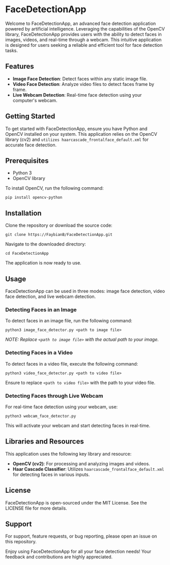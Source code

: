 # FaceDetectionApp
Welcome to FaceDetectionApp, an advanced face detection application powered by artificial intelligence. Leveraging the capabilities of the OpenCV library, FaceDetectionApp provides users with the ability to detect faces in images, videos, and real-time through a webcam. This intuitive application is designed for users seeking a reliable and efficient tool for face detection tasks.

## Features
- **Image Face Detection**: Detect faces within any static image file.
- **Video Face Detection**: Analyze video files to detect faces frame by frame.
- **Live Webcam Detection**: Real-time face detection using your computer's webcam.

## Getting Started
To get started with FaceDetectionApp, ensure you have Python and OpenCV installed on your system. This application relies on the OpenCV library (cv2) and `utilizes haarcascade_frontalface_default.xml` for accurate face detection.

## Prerequisites
- Python 3
- OpenCV library

To install OpenCV, run the following command:

```
pip install opencv-python
```

## Installation
Clone the repository or download the source code:

```
git clone https://FaybianB/FaceDetectionApp.git
```

Navigate to the downloaded directory:

```
cd FaceDetectionApp
```

The application is now ready to use.

## Usage
FaceDetectionApp can be used in three modes: image face detection, video face detection, and live webcam detection.

### Detecting Faces in an Image
To detect faces in an image file, run the following command:

```
python3 image_face_detector.py <path to image file>
```

*NOTE: Replace `<path to image file>` with the actual path to your image.*

### Detecting Faces in a Video
To detect faces in a video file, execute the following command:

```
python3 video_face_detector.py <path to video file>
```

Ensure to replace `<path to video file>` with the path to your video file.

### Detecting Faces through Live Webcam
For real-time face detection using your webcam, use:

```
python3 webcam_face_detector.py
```

This will activate your webcam and start detecting faces in real-time.

## Libraries and Resources
This application uses the following key library and resource:

- **OpenCV (cv2)**: For processing and analyzing images and videos.
- **Haar Cascade Classifier**: Utilizes `haarcascade_frontalface_default.xml` for detecting faces in various inputs.

## License
FaceDetectionApp is open-sourced under the MIT License. See the LICENSE file for more details.

## Support
For support, feature requests, or bug reporting, please open an issue on this repository.

Enjoy using FaceDetectionApp for all your face detection needs! Your feedback and contributions are highly appreciated.





